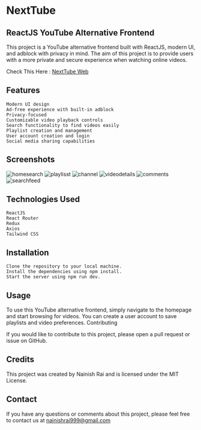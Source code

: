 # NextTube

## ReactJS YouTube Alternative Frontend

This project is a YouTube alternative frontend built with ReactJS, modern UI, and adblock with privacy in mind. The aim of this project is to provide users with a more private and secure experience when watching online videos.

Check This Here : [NextTube Web](https://youtubeplay.vercel.app)

## Features

    Modern UI design
    Ad-free experience with built-in adblock
    Privacy-focused
    Customizable video playback controls
    Search functionality to find videos easily
    Playlist creation and management
    User account creation and login
    Social media sharing capabilities
 
## Screenshots 
![homesearch](https://user-images.githubusercontent.com/109546113/222454850-772e9c4a-f08a-49bb-a751-9ee340eae648.png)
![playlisst](https://user-images.githubusercontent.com/109546113/222454904-11d8c1d1-db61-428a-a3a7-99dfb7befe2d.png)
![channel](https://user-images.githubusercontent.com/109546113/222454939-777d0245-ea13-4840-912f-7c8450daf13b.png)
![videodetails](https://user-images.githubusercontent.com/109546113/222454946-b5e04c27-0034-4582-894c-396e8fe59f74.png)
![comments](https://user-images.githubusercontent.com/109546113/222454967-1ed0ad2a-f58f-45f8-9bb7-9262f4834354.png)
![searchfeed](https://user-images.githubusercontent.com/109546113/222454984-5f543287-fad2-4cf6-9985-44b84bcf65db.png)


## Technologies Used

    ReactJS
    React Router
    Redux
    Axios
    Tailwind CSS

## Installation

    Clone the repository to your local machine.
    Install the dependencies using npm install.
    Start the server using npm run dev.

## Usage

To use this YouTube alternative frontend, simply navigate to the homepage and start browsing for videos. You can create a user account to save playlists and video preferences.
Contributing

If you would like to contribute to this project, please open a pull request or issue on GitHub.
## Credits

This project was created by Nainish Rai and is licensed under the MIT License.
## Contact

If you have any questions or comments about this project, please feel free to contact us at nainishrai999@gmail.com
